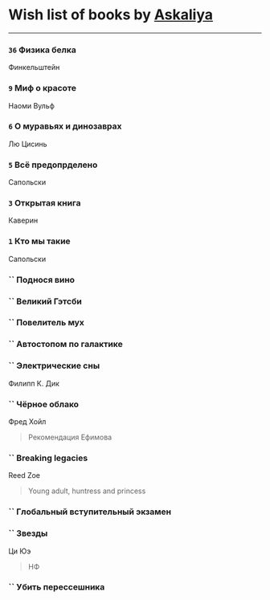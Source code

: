 # Wish list of books by [Askaliya](http://vk.com/id326783541)
---

### `36` Физика белка
Финкельштейн

### `9` Миф о красоте
Наоми Вульф

### `6` О муравьях и динозаврах
Лю Цисинь

### `5` Всё предопрделено
Сапольски

### `3` Открытая книга
Каверин

### `1` Кто мы такие
Сапольски

### `` Поднося вино

### `` Великий Гэтсби

### `` Повелитель мух

### `` Автостопом по галактике

### `` Электрические сны
Филипп К. Дик

### `` Чёрное облако
Фред Хойл
> Рекомендация Ефимова

### `` Breaking legacies
Reed Zoe
> Young adult,  huntress and princess

### `` Глобальный вступительный экзамен

### `` Звезды
Ци Юэ
> НФ

### `` Убить перессешника

